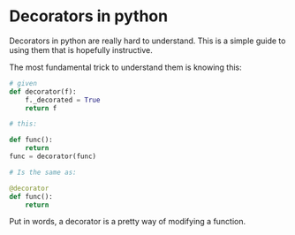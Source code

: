 # Decorators in python

Decorators in python are really hard to understand. This is a simple guide to using them that is hopefully instructive.

The most fundamental trick to understand them is knowing this:

```python
# given
def decorator(f):
    f._decorated = True
    return f

# this:

def func():
    return
func = decorator(func)

# Is the same as:

@decorator
def func():
    return

```

Put in words, a decorator is a pretty way of modifying a function.
